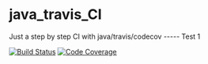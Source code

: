 # java_travis_CI 
Just a step by step CI with java/travis/codecov -----
Test 1

[![Build Status](https://travis-ci.org/emrahpekesen/java_travis_CI.svg?branch=master)](https://travis-ci.org/emrahpekesen/java_travis_CI)      [![Code Coverage](https://img.shields.io/codecov/c/github/emrahpekesen/java_travis_CI/master.svg)](https://codecov.io/github/emrahpekesen/java_travis_CI?branch=master)